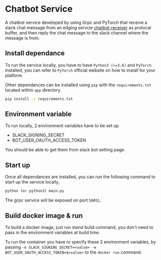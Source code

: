 # Chatbot Service

A chatbot service developed by using Grpc and PyTorch that receive a slack chat message from an edging servcie [chatbot-receiver](https://github.com/callibrity/chatbot-receiver) as protocal buffer, and then reply the chat message to the slack channel where the message is from.

## Install dependance

To run the service locally, you have to have `Python3 (>=3.6)` and `PyTorch` installed, you can refer to `PyTorch` official website on how to install for your platform.

Other dependances can be installed using `pip` with the `requirements.txt` located within `app` directory.

```bash
pip install -r requirements.txt
```

## Environment variable

To run locally, 2 environment variables have to be set up

- SLACK_SIGNING_SECRET
- BOT_USER_OAUTH_ACCESS_TOKEN

You should be able to get them from slack bot setting page.

## Start up

Once all dependances are installed, you can run the following command to start up the service locally,

```bash
python (or python3) main.py
```

The grpc service will be exposed on port `50051`.

## Build docker image & run

To build a docker image, just run stand build command, you don't need to pass in the environment variables at build time.

Tu run the container you have ro specify these 2 environment variables, by passing `-e SLACK_SIGNING_SECRET=<value> -e BOT_USER_OAUTH_ACCESS_TOKEN=$<value>` to the `docker run` command.
